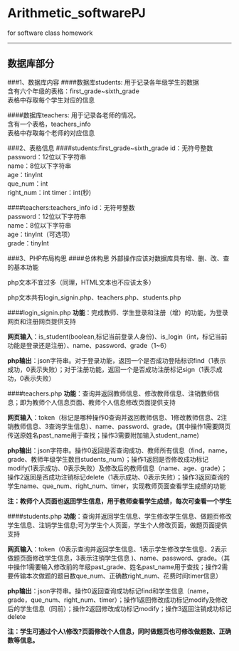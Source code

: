 # Arithmetic_softwarePJ
for software class homework
***

## 数据库部分

###1、数据库内容
####数据库students:
用于记录各年级学生的数据  
含有六个年级的表格：first_grade~sixth_grade  
表格中存取每个学生对应的信息

####数据库teachers:
用于记录各老师的情况。  
含有一个表格，teachers_info  
表格中存取每个老师的对应信息


###2、表格信息
####students:first_grade~sixth_grade
id：无符号整数  
password：12位以下字符串  
name：8位以下字符串  
age：tinyInt  
que\_num：int  
right\_num：int 
timer：int(秒)

####teachers:teachers_info
id：无符号整数  
password：12位以下字符串  
name：8位以下字符串  
age：tinyInt（可选项）  
grade：tinyInt


###3、PHP布局构思
####总体构思
外部操作应该对数据库具有增、删、改、查的基本功能  

php文本不宜过多（同理，HTML文本也不应该太多）

php文本共有login_signin.php、teachers.php、students.php  

####login_signin.php
**功能**：完成教师、学生登录和注册（增）的功能，为登录网页和注册网页提供支持  

**网页输入**：is\_student(boolean,标记当前登录人身份)、is\_login（int，标记当前功能是登录还是注册）、name、password、grade（1~6）  
 
**php输出**：json字符串。对于登录功能，返回一个是否成功登陆标识find（1表示成功，0表示失败）；对于注册功能，返回一个是否成功注册标记sign（1表示成功，0表示失败）

####teachers.php
**功能**：查询并返回教师信息、修改教师信息、注销教师信息；即为教师个人信息页面、教师个人信息修改页面提供支持  

**网页输入**：token（标记是哪种操作0查询并返回教师信息、1修改教师信息、2注销教师信息、3查询学生信息）、name、password、grade。(其中操作1需要网页传送原姓名past\_name用于查找；操作3需要附加输入student\_name)  

**php输出**：json字符串。操作0返回是否查询成功、教师所有信息（find，name，grade、教师年级学生数目students\_num）；操作1返回是否修改成功标记modify(1表示成功、0表示失败）及修改后的教师信息（name、age、grade）；操作2返回是否成功注销标记delete（1表示成功、0表示失败）；操作3返回查询的学生name、que\_num、right\_num、timer，实现教师页面查看学生成绩的功能

**注：教师个人页面也返回学生信息，用于教师查看学生成绩，每次可查看一个学生**

####students.php
**功能**：查询并返回学生信息、学生修改学生信息、做题页修改学生信息、注销学生信息;可为学生个人页面，学生个人修改页面，做题页面提供支持  

**网页输入**：token（0表示查询并返回学生信息、1表示学生修改学生信息、2表示做题页面修改学生信息，3表示注销学生信息 )、name、password、grade。（其中操作1需要输入修改前的年级past\_grade、姓名past\_name用于查找；操作2需要传输本次做题的题目数que_num、正确数right\_num、花费时间timer信息）   

**php输出**：json字符串。操作0返回查询成功标记find和学生信息（name，grade，que\_num、right\_num、timer）；操作1返回修改成功标记modify及修改后的学生信息（同前）；操作2返回修改成功标记modify；操作3返回注销成功标记delete

**注：学生可通过个人\修改?页面修改个人信息，同时做题页也可修改做题数、正确数等信息。**
